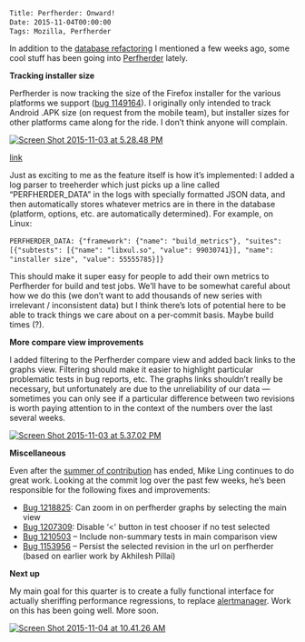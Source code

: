     Title: Perfherder: Onward!
    Date: 2015-11-04T00:00:00
    Tags: Mozilla, Perfherder


In addition to the [database refactoring][1] I mentioned a few weeks ago, some cool stuff has been going into [Perfherder][2] lately.

**Tracking installer size**

Perfherder is now tracking the size of the Firefox installer for the various platforms we support ([bug 1149164][3]). I originally only intended to track Android .APK size (on request from the mobile team), but installer sizes for other platforms came along for the ride. I don&#8217;t think anyone will complain. 

[<img src="/files/2015/11/Screen-Shot-2015-11-03-at-5.28.48-PM-300x181.png" alt="Screen Shot 2015-11-03 at 5.28.48 PM" width="300" height="181" class="alignnone size-medium wp-image-1274" srcset="/files/2015/11/Screen-Shot-2015-11-03-at-5.28.48-PM-300x181.png 300w, /files/2015/11/Screen-Shot-2015-11-03-at-5.28.48-PM-1024x618.png 1024w" sizes="(max-width: 300px) 100vw, 300px" />][4]

[link][5]

Just as exciting to me as the feature itself is how it&#8217;s implemented: I added a log parser to treeherder which just picks up a line called &#8220;PERFHERDER_DATA&#8221; in the logs with specially formatted JSON data, and then automatically stores whatever metrics are in there in the database (platform, options, etc. are automatically determined). For example, on Linux:

```
PERFHERDER_DATA: {"framework": {"name": "build_metrics"}, "suites": [{"subtests": [{"name": "libxul.so", "value": 99030741}], "name": "installer size", "value": 55555785}]}
```

This should make it super easy for people to add their own metrics to Perfherder for build and test jobs. We&#8217;ll have to be somewhat careful about how we do this (we don&#8217;t want to add thousands of new series with irrelevant / inconsistent data) but I think there&#8217;s lots of potential here to be able to track things we care about on a per-commit basis. Maybe build times (?).

**More compare view improvements**

I added filtering to the Perfherder compare view and added back links to the graphs view. Filtering should make it easier to highlight particular problematic tests in bug reports, etc. The graphs links shouldn&#8217;t really be necessary, but unfortunately are due to the unreliability of our data &#8212; sometimes you can only see if a particular difference between two revisions is worth paying attention to in the context of the numbers over the last several weeks.

[<img src="/files/2015/11/Screen-Shot-2015-11-03-at-5.37.02-PM-300x157.png" alt="Screen Shot 2015-11-03 at 5.37.02 PM" width="300" height="157" class="alignnone size-medium wp-image-1275" srcset="/files/2015/11/Screen-Shot-2015-11-03-at-5.37.02-PM-300x157.png 300w, /files/2015/11/Screen-Shot-2015-11-03-at-5.37.02-PM-1024x536.png 1024w" sizes="(max-width: 300px) 100vw, 300px" />][6]

**Miscellaneous**

Even after the [summer of contribution][7] has ended, Mike Ling continues to do great work. Looking at the commit log over the past few weeks, he&#8217;s been responsible for the following fixes and improvements:

  * [Bug 1218825][8]: Can zoom in on perfherder graphs by selecting the main view
  * [Bug 1207309][9]: Disable &#8216;<' button in test chooser if no test selected
  * [Bug 1210503][10] &#8211; Include non-summary tests in main comparison view
  * [Bug 1153956][11] &#8211; Persist the selected revision in the url on perfherder (based on earlier work by Akhilesh Pillai)

**Next up**

My main goal for this quarter is to create a fully functional interface for actually sheriffing performance regressions, to replace [alertmanager][12]. Work on this has been going well. More soon.

[<img src="/files/2015/11/Screen-Shot-2015-11-04-at-10.41.26-AM-300x176.png" alt="Screen Shot 2015-11-04 at 10.41.26 AM" width="300" height="176" class="alignnone size-medium wp-image-1280" srcset="/files/2015/11/Screen-Shot-2015-11-04-at-10.41.26-AM-300x176.png 300w, /files/2015/11/Screen-Shot-2015-11-04-at-10.41.26-AM-1024x600.png 1024w, /files/2015/11/Screen-Shot-2015-11-04-at-10.41.26-AM.png 1126w" sizes="(max-width: 300px) 100vw, 300px" />][13]

 [1]: http://wrla.ch/blog/2015/10/the-new-old-perfherder-data-model/
 [2]: https://wiki.mozilla.org/Auto-tools/Projects/Perfherder
 [3]: https://bugzilla.mozilla.org/show_bug.cgi?id=1149164
 [4]: /files/2015/11/Screen-Shot-2015-11-03-at-5.28.48-PM.png
 [5]: https://treeherder.mozilla.org/perf.html#/graphs?series=[mozilla-inbound,4eb0cde5431ee9aeb5eb14512ddb3da6d4702cf0,1]&#038;series=[mozilla-inbound,80cac7ef44b76864458627c574af1a18a425f338,1]&#038;series=[mozilla-inbound,0060252bdfb7632df5877b7594b4d16f1b5ca4c9,1]
 [6]: /files/2015/11/Screen-Shot-2015-11-03-at-5.37.02-PM.png
 [7]: http://wrla.ch/blog/2015/09/perfherder-summer-of-contribution-thoughts/
 [8]: https://bugzilla.mozilla.org/show_bug.cgi?id=1218825
 [9]: https://bugzilla.mozilla.org/show_bug.cgi?id=1207309
 [10]: https://bugzilla.mozilla.org/show_bug.cgi?id=1210503
 [11]: https://bugzilla.mozilla.org/show_bug.cgi?id=1153956
 [12]: http://alertmanager.allizom.org:8080/alerts.html
 [13]: /files/2015/11/Screen-Shot-2015-11-04-at-10.41.26-AM.png
